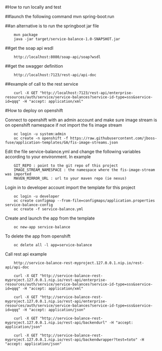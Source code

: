 #How to run locally and test

##launch the following command
		mvn spring-boot:run

##an alternative is to run the springboot jar file

		mvn package
		java -jar target/service-balance-1.0-SNAPSHOT.jar

##get the soap api wsdl

		http://localhost:8080/soap-api/soap?wsdl

##get the swagger definition
	
		http://localhost:7123/rest-api/api-doc
	
##example of call to the rest service

		curl -X GET "http://localhost:7123/rest-api/enterprise-resources/auth/service/service-balances?service-id-type=sss&service-id=qqq" -H "accept: application/xml"


#How to deploy on openshift

Connect to openshift with an admin account and make sure image stream is on openshift namespace
if not import the fis image stream

		oc login -u system:admin
		oc create -n openshift -f https://raw.githubusercontent.com/jboss-fuse/application-templates/GA/fis-image-streams.json

Edit the file service-balance.yml and change the following variables according to your environment. In example

		GIT_REPO : point to the git repo of this project
		IMAGE_STREAM_NAMESPACE : the namespace where the fis-image-stream was imported
		MAVEN_MIRROR_URL : url to your maven repo (ie nexus)

Login in to developer account import the template for this project
	
		oc login -u developer
		oc create configmap --from-file=configmaps/application.properties service-balance-config
		oc create -f service-balance.yml


Create and launch the app from the template
	
		oc new-app service-balance
	
To delete the app from openshift
	
		oc delete all -l app=service-balance

Call rest api example 

		http://service-balance-rest-myproject.127.0.0.1.nip.io/rest-api/api-doc

		curl -X GET "http://service-balance-rest-myproject.127.0.0.1.nip.io/rest-api/enterprise-resources/auth/service/service-balances?service-id-type=sss&service-id=qqq" -H "accept: application/xml"

		curl -X GET "http://service-balance-rest-myproject.127.0.0.1.nip.io/rest-api/enterprise-resources/auth/service/service-balances?service-id-type=sss&service-id=qqq" -H "accept: application/json"
	
		curl -X GET "http://service-balance-rest-myproject.127.0.0.1.nip.io/rest-api/backendurl" -H "accept: application/json"

		curl -X GET "http://service-balance-rest-myproject.127.0.0.1.nip.io/rest-api/backendwrapper?test=toto" -H "accept: application/json"
	

